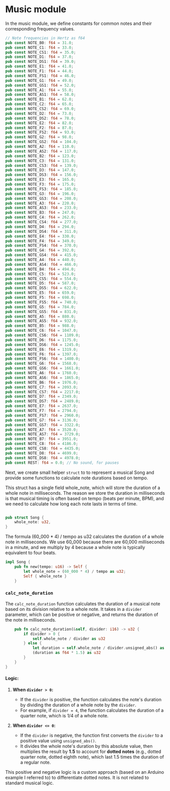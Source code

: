# Music module
In the music module, we define constants for common notes and their corresponding frequency values.

```rust
// Note frequencies in Hertz as f64
pub const NOTE_B0: f64 = 31.0;
pub const NOTE_C1: f64 = 33.0;
pub const NOTE_CS1: f64 = 35.0;
pub const NOTE_D1: f64 = 37.0;
pub const NOTE_DS1: f64 = 39.0;
pub const NOTE_E1: f64 = 41.0;
pub const NOTE_F1: f64 = 44.0;
pub const NOTE_FS1: f64 = 46.0;
pub const NOTE_G1: f64 = 49.0;
pub const NOTE_GS1: f64 = 52.0;
pub const NOTE_A1: f64 = 55.0;
pub const NOTE_AS1: f64 = 58.0;
pub const NOTE_B1: f64 = 62.0;
pub const NOTE_C2: f64 = 65.0;
pub const NOTE_CS2: f64 = 69.0;
pub const NOTE_D2: f64 = 73.0;
pub const NOTE_DS2: f64 = 78.0;
pub const NOTE_E2: f64 = 82.0;
pub const NOTE_F2: f64 = 87.0;
pub const NOTE_FS2: f64 = 93.0;
pub const NOTE_G2: f64 = 98.0;
pub const NOTE_GS2: f64 = 104.0;
pub const NOTE_A2: f64 = 110.0;
pub const NOTE_AS2: f64 = 117.0;
pub const NOTE_B2: f64 = 123.0;
pub const NOTE_C3: f64 = 131.0;
pub const NOTE_CS3: f64 = 139.0;
pub const NOTE_D3: f64 = 147.0;
pub const NOTE_DS3: f64 = 156.0;
pub const NOTE_E3: f64 = 165.0;
pub const NOTE_F3: f64 = 175.0;
pub const NOTE_FS3: f64 = 185.0;
pub const NOTE_G3: f64 = 196.0;
pub const NOTE_GS3: f64 = 208.0;
pub const NOTE_A3: f64 = 220.0;
pub const NOTE_AS3: f64 = 233.0;
pub const NOTE_B3: f64 = 247.0;
pub const NOTE_C4: f64 = 262.0;
pub const NOTE_CS4: f64 = 277.0;
pub const NOTE_D4: f64 = 294.0;
pub const NOTE_DS4: f64 = 311.0;
pub const NOTE_E4: f64 = 330.0;
pub const NOTE_F4: f64 = 349.0;
pub const NOTE_FS4: f64 = 370.0;
pub const NOTE_G4: f64 = 392.0;
pub const NOTE_GS4: f64 = 415.0;
pub const NOTE_A4: f64 = 440.0;
pub const NOTE_AS4: f64 = 466.0;
pub const NOTE_B4: f64 = 494.0;
pub const NOTE_C5: f64 = 523.0;
pub const NOTE_CS5: f64 = 554.0;
pub const NOTE_D5: f64 = 587.0;
pub const NOTE_DS5: f64 = 622.0;
pub const NOTE_E5: f64 = 659.0;
pub const NOTE_F5: f64 = 698.0;
pub const NOTE_FS5: f64 = 740.0;
pub const NOTE_G5: f64 = 784.0;
pub const NOTE_GS5: f64 = 831.0;
pub const NOTE_A5: f64 = 880.0;
pub const NOTE_AS5: f64 = 932.0;
pub const NOTE_B5: f64 = 988.0;
pub const NOTE_C6: f64 = 1047.0;
pub const NOTE_CS6: f64 = 1109.0;
pub const NOTE_D6: f64 = 1175.0;
pub const NOTE_DS6: f64 = 1245.0;
pub const NOTE_E6: f64 = 1319.0;
pub const NOTE_F6: f64 = 1397.0;
pub const NOTE_FS6: f64 = 1480.0;
pub const NOTE_G6: f64 = 1568.0;
pub const NOTE_GS6: f64 = 1661.0;
pub const NOTE_A6: f64 = 1760.0;
pub const NOTE_AS6: f64 = 1865.0;
pub const NOTE_B6: f64 = 1976.0;
pub const NOTE_C7: f64 = 2093.0;
pub const NOTE_CS7: f64 = 2217.0;
pub const NOTE_D7: f64 = 2349.0;
pub const NOTE_DS7: f64 = 2489.0;
pub const NOTE_E7: f64 = 2637.0;
pub const NOTE_F7: f64 = 2794.0;
pub const NOTE_FS7: f64 = 2960.0;
pub const NOTE_G7: f64 = 3136.0;
pub const NOTE_GS7: f64 = 3322.0;
pub const NOTE_A7: f64 = 3520.0;
pub const NOTE_AS7: f64 = 3729.0;
pub const NOTE_B7: f64 = 3951.0;
pub const NOTE_C8: f64 = 4186.0;
pub const NOTE_CS8: f64 = 4435.0;
pub const NOTE_D8: f64 = 4699.0;
pub const NOTE_DS8: f64 = 4978.0;
pub const REST: f64 = 0.0; // No sound, for pauses
```

Next, we create small helper `struct` to to represent a musical Song and provide some functions to calculate note durations based on tempo.

This struct has a single field whole_note, which will store the duration of a whole note in milliseconds. The reason we store the duration in milliseconds is that musical timing is often based on tempo (beats per minute, BPM), and we need to calculate how long each note lasts in terms of time.

```rust

pub struct Song {
    whole_note: u32,
}
```

The formula (60_000 * 4) / tempo as u32 calculates the duration of a whole note in milliseconds. We use 60_000 because there are 60,000 milliseconds in a minute, and we multiply by 4 because a whole note is typically equivalent to four beats.

```rust
impl Song {
    pub fn new(tempo: u16) -> Self {
        let whole_note = (60_000 * 4) / tempo as u32;
        Self { whole_note }
    }
```

### `calc_note_duration`
The `calc_note_duration` function calculates the duration of a musical note based on its division relative to a whole note. It takes in a `divider` parameter, which can be positive or negative, and returns the duration of the note in milliseconds.


```rust
    pub fn calc_note_duration(&self, divider: i16) -> u32 {
        if divider > 0 {
            self.whole_note / divider as u32
        } else {
            let duration = self.whole_note / divider.unsigned_abs() as u32;
            (duration as f64 * 1.5) as u32
        }
    }
}
```

#### Logic:

1. **When `divider > 0`:**
   - If the `divider` is positive, the function calculates the note's duration by dividing the duration of a whole note by the `divider`.
   - For example, if `divider = 4`, the function calculates the duration of a quarter note, which is 1/4 of a whole note.

2. **When `divider <= 0`:**
   - If the `divider` is negative, the function first converts the `divider` to a positive value using `unsigned_abs()`.
   - It divides the whole note's duration by this absolute value, then multiplies the result by **1.5** to account for **dotted notes** (e.g., dotted quarter note, dotted eighth note), which last 1.5 times the duration of a regular note.

This positive and negative logic is a custom approach (based on an Arduino example I referred to) to differentiate dotted notes. It is not related to standard musical logic.

